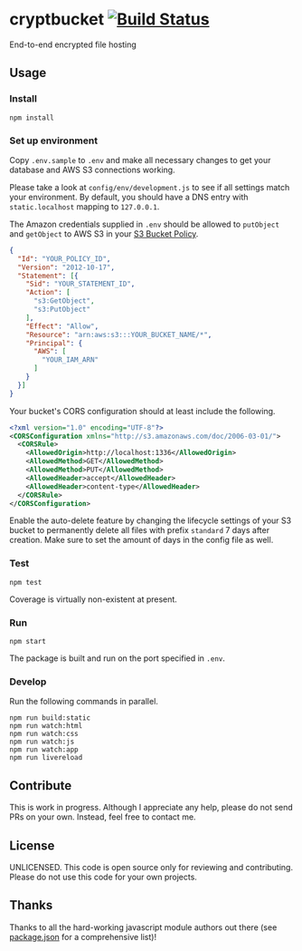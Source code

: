 # cryptbucket [![Build Status](https://travis-ci.org/erkstruwe/cryptbucket.svg?branch=master)](https://travis-ci.org/erkstruwe/cryptbucket)
End-to-end encrypted file hosting

## Usage
### Install
```
npm install
```

### Set up environment
Copy `.env.sample` to `.env` and make all necessary changes to get your database and AWS S3 connections working.

Please take a look at `config/env/development.js` to see if all settings match your environment. By default, you should have a DNS entry with `static.localhost` mapping to `127.0.0.1`.

The Amazon credentials supplied in `.env` should be allowed to `putObject` and `getObject` to AWS S3 in your [S3 Bucket Policy](http://awspolicygen.s3.amazonaws.com/policygen.html).
```json
{
  "Id": "YOUR_POLICY_ID",
  "Version": "2012-10-17",
  "Statement": [{
    "Sid": "YOUR_STATEMENT_ID",
    "Action": [
      "s3:GetObject",
      "s3:PutObject"
    ],
    "Effect": "Allow",
    "Resource": "arn:aws:s3:::YOUR_BUCKET_NAME/*",
    "Principal": {
      "AWS": [
        "YOUR_IAM_ARN"
      ]
    }
  }]
}
```

Your bucket's CORS configuration should at least include the following.
```xml
<?xml version="1.0" encoding="UTF-8"?>
<CORSConfiguration xmlns="http://s3.amazonaws.com/doc/2006-03-01/">
  <CORSRule>
    <AllowedOrigin>http://localhost:1336</AllowedOrigin>
    <AllowedMethod>GET</AllowedMethod>
    <AllowedMethod>PUT</AllowedMethod>
    <AllowedHeader>accept</AllowedHeader>
    <AllowedHeader>content-type</AllowedHeader>
  </CORSRule>
</CORSConfiguration>
```

Enable the auto-delete feature by changing the lifecycle settings of your S3 bucket to permanently delete all files with prefix ```standard``` 7 days after creation. Make sure to set the amount of days in the config file as well.

### Test
```
npm test
```
Coverage is virtually non-existent at present.

### Run
```
npm start
```
The package is built and run on the port specified in `.env`.

### Develop
Run the following commands in parallel.
```
npm run build:static
npm run watch:html
npm run watch:css
npm run watch:js
npm run watch:app
npm run livereload
```

## Contribute
This is work in progress. Although I appreciate any help, please do not send PRs on your own. Instead, feel free to contact me.

## License
UNLICENSED. This code is open source only for reviewing and contributing. Please do not use this code for your own projects.

## Thanks
Thanks to all the hard-working javascript module authors out there (see [package.json](https://github.com/erkstruwe/cryptbucket/blob/master/package.json) for a comprehensive list)!
